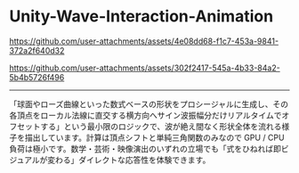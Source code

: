 # Unity-Wave-Interaction-Animation


https://github.com/user-attachments/assets/4e08dd68-f1c7-453a-9841-372a2f640d32



https://github.com/user-attachments/assets/302f2417-545a-4b33-84a2-5b4b5726f496


---

「球面やローズ曲線といった数式ベースの形状をプロシージャルに生成し、その各頂点をローカル法線に直交する横方向へサイン波振幅分だけリアルタイムでオフセットする」という最小限のロジックで、波が絶え間なく形状全体を流れる様子を描出しています。計算は頂点シフトと単純三角関数のみなので GPU / CPU 負荷は極小です。数学・芸術・映像演出のいずれの立場でも「式をひねれば即ビジュアルが変わる」ダイレクトな応答性を体験できます。
